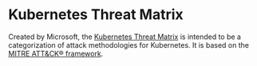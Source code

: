 # Kubernetes Threat Matrix

Created by Microsoft, the [Kubernetes Threat Matrix](https://microsoft.github.io/Threat-Matrix-for-Kubernetes/) is intended to be a categorization of attack methodologies for Kubernetes. It is based on the [MITRE ATT&CK® framework](https://attack.mitre.org/).

